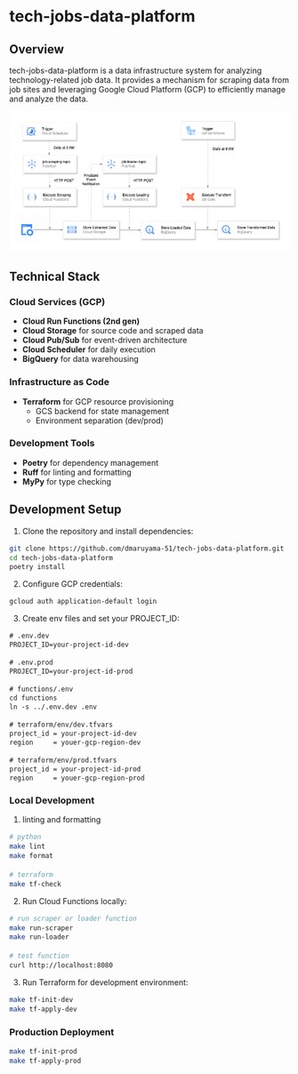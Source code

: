 # tech-jobs-data-platform

## Overview
tech-jobs-data-platform is a data infrastructure system for analyzing technology-related job data. It provides a mechanism for scraping data from job sites and leveraging Google Cloud Platform (GCP) to efficiently manage and analyze the data.

![architecture](./images/architecture.png)

## Technical Stack

### Cloud Services (GCP)
- **Cloud Run Functions (2nd gen)**
- **Cloud Storage** for source code and scraped data
- **Cloud Pub/Sub** for event-driven architecture
- **Cloud Scheduler** for daily execution
- **BigQuery** for data warehousing

### Infrastructure as Code
- **Terraform** for GCP resource provisioning
  - GCS backend for state management
  - Environment separation (dev/prod)

### Development Tools
- **Poetry** for dependency management
- **Ruff** for linting and formatting
- **MyPy** for type checking


## Development Setup

1. Clone the repository and install dependencies:

```bash
git clone https://github.com/dmaruyama-51/tech-jobs-data-platform.git
cd tech-jobs-data-platform
poetry install
```

2. Configure GCP credentials:

```bash
gcloud auth application-default login
```

3. Create env files and set your PROJECT_ID:

```
# .env.dev
PROJECT_ID=your-project-id-dev

# .env.prod
PROJECT_ID=your-project-id-prod

# functions/.env
cd functions
ln -s ../.env.dev .env

# terraform/env/dev.tfvars
project_id = your-project-id-dev
region     = youer-gcp-region-dev

# terraform/env/prod.tfvars
project_id = your-project-id-prod
region     = youer-gcp-region-prod
```

### Local Development 

1. linting and formatting 

```bash
# python 
make lint
make format

# terraform 
make tf-check
```

2. Run Cloud Functions locally:

```bash
# run scraper or loader function
make run-scraper
make run-loader

# test function 
curl http://localhost:8080
```

3. Run Terraform for development environment:

```bash
make tf-init-dev
make tf-apply-dev
```


### Production Deployment

```bash
make tf-init-prod
make tf-apply-prod
```
